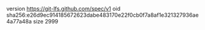 version https://git-lfs.github.com/spec/v1
oid sha256:e26d9ec914185672623dabe483170e22f0cb0f7a8af1e321327936ae4a77a48a
size 2999
